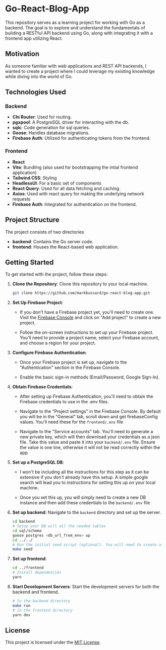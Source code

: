 # Go-React-Blog-App

This repository serves as a learning project for working with Go as a backend. The goal is to explore and understand the fundamentals of building a RESTful API backend using Go, along with integrating it with a frontend app utilizing React.

## Motivation

As someone familiar with web applications and REST API backends, I wanted to create a project where I could leverage my existing knowledge while diving into the world of Go.

## Technologies Used

### Backend

- **Chi Router**: Used for routing.
- **pgxpool**: A PostgreSQL driver for interacting with the db.
- **sqlc**: Code generation for sql queries.
- **Goose**: Handles database migrations.
- **Firebase Auth**: Utilized for authenticating tokens from the frontend.

### Frontend

- **React**
- **Vite**: Bundling (also used for bootstrapping the intial frontend application)
- **Tailwind CSS**: Styling
- **HeadlessUI**: For a basic set of components
- **React Query**: Used for all data fetching and caching.
- **Axios**: Used with react query for making the underlying network requests
- **Firebase Auth**: Integrated for authentication on the frontend.

## Project Structure

The project consists of two directories

- **backend**: Contains the Go server code.
- **frontend**: Houses the React-based web application.

## Getting Started

To get started with the project, follow these steps:

1. **Clone the Repository**: Clone this repository to your local machine.
   ```bash
   git clone https://github.com/markbussard/go-react-blog-app.git
   ```

2. **Set Up Firebase Project**:

   - If you don't have a Firebase project yet, you'll need to create one. Visit the [Firebase Console](https://console.firebase.google.com/) and click on "Add project" to create a new project.

   - Follow the on-screen instructions to set up your Firebase project. You'll need to provide a project name, select your Firebase account, and choose a region for your project.

3. **Configure Firebase Authentication**:

   - Once your Firebase project is set up, navigate to the "Authentication" section in the Firebase Console.

   - Enable the basic sign-in methods (Email/Password, Google Sign-In).

4. **Obtain Firebase Credentials**:

   - After setting up Firebase Authentication, you'll need to obtain the Firebase credentials to use in the .env files.

   - Navigate to the "Project settings" in the Firebase Console. By default you will be in the "General" tab, scroll down and get firebaseConfig values. You'll need these for the `frontend/.env` file

   - Navigate to the "Service accounts" tab. You'll need to generate a new private key, which will then download your credentials as a json file. Take this value and paste it into your `backend/.env` file. Ensure the value is one line, otherwise it will not be read correctly within the app

5. **Set up a PostgreSQL DB**:

   - I won't be including all the instructions for this step as it can be extensive if you don't already have this setup. A simple google search will lead you to instructions for setting this up on your local machine.

   - Once you set this up, you will simply need to create a new DB instance and then add these credentials to the `backend/.env` file    
   
6. **Set up backend**: Navigate to the `backend` directory and set up the server.
   ```bash
   cd backend
   # Setup your DB will all the needed tables
   cd sql/schema
   goose postgres <db_url_from_env> up
   cd ../../
   # Run the initial seed script (optional). You will need to create a user (can do so from the firebase auth console) and then update the seed script with your own user credentials for the email and auth id before running the seed command.
   make seed
   ```
7. **Set up frontend**:
   ```bash
   cd ../frontend
   # Install dependencies
   yarn
   ```
8. **Start Development Servers**: Start the development servers for both the backend and frontend.
   ```bash
   # In the backend directory
   make run
   # In the frontend directory
   yarn dev
   ```

## License

This project is licensed under the [MIT License](LICENSE).